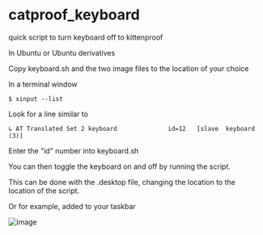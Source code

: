 # catproof_keyboard
quick script to turn keyboard off to kittenproof

In Ubuntu or Ubuntu derivatives

Copy keyboard.sh and the two image files to the location of your choice

In a terminal window

```$ xinput --list```

Look for a line similar to 

```↳ AT Translated Set 2 keyboard              id=12   [slave  keyboard (3)]```

Enter the "id" number into keyboard.sh

You can then toggle the keyboard on and off by running the script.

This can be done with the .desktop file, changing the location to the location of the script. 

Or for example, added to your taskbar

![image](https://github.com/dm2912/catproof_keyboard/assets/25871666/817e20fe-5bd4-420a-b5e5-76a443f2be61)
